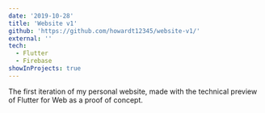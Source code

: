 ```yaml
---
date: '2019-10-28'
title: 'Website v1'
github: 'https://github.com/howardt12345/website-v1/'
external: ''
tech: 
  - Flutter
  - Firebase
showInProjects: true
---
```

The first iteration of my personal website, made with the technical preview of Flutter for Web as a proof of concept. 